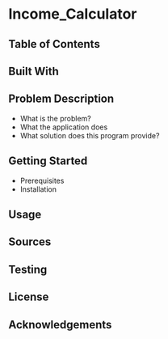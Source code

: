 # Income_Calculator

## Table of Contents

## Built With

## Problem Description
- What is the problem?
- What the application does
- What solution does this program provide?

## Getting Started
- Prerequisites
- Installation

## Usage

## Sources

## Testing

## License

## Acknowledgements